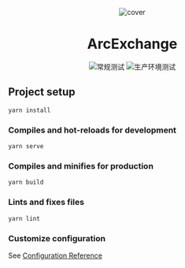 <p align="center">
    <img alt="cover" src="https://i.loli.net/2020/10/27/bcQ75iNw1StWBoI.jpg" />
</p>
<h1 align="center">ArcExchange</h1>
<p align="center">
    <img alt="常规测试" src="https://github.com/AyakaLab/ArcExchange/workflows/Node%20Test/badge.svg" />
    <img alt="生产环境测试" src="https://github.com/AyakaLab/ArcExchange/workflows/Production%20CI%20Test/badge.svg" />
</p>

## Project setup
```
yarn install
```

### Compiles and hot-reloads for development
```
yarn serve
```

### Compiles and minifies for production
```
yarn build
```

### Lints and fixes files
```
yarn lint
```

### Customize configuration
See [Configuration Reference](https://cli.vuejs.org/config/)
